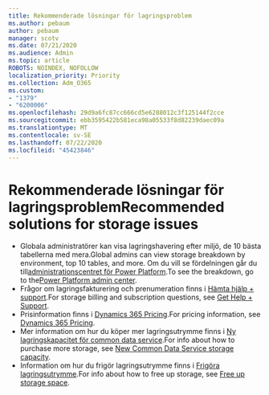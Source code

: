 ```yaml
---
title: Rekommenderade lösningar för lagringsproblem
ms.author: pebaum
author: pebaum
manager: scotv
ms.date: 07/21/2020
ms.audience: Admin
ms.topic: article
ROBOTS: NOINDEX, NOFOLLOW
localization_priority: Priority
ms.collection: Adm_O365
ms.custom:
- "1379"
- "6200006"
ms.openlocfilehash: 29d9a6fc87cc666cd5e6288012c3f125144f2cce
ms.sourcegitcommit: ebb3595422b581eca98a05533f8d82239daec09a
ms.translationtype: MT
ms.contentlocale: sv-SE
ms.lasthandoff: 07/22/2020
ms.locfileid: "45423846"
---
```

# <a name="recommended-solutions-for-storage-issues"></a><span data-ttu-id="2a7a1-102">Rekommenderade lösningar för lagringsproblem</span><span class="sxs-lookup"><span data-stu-id="2a7a1-102">Recommended solutions for storage issues</span></span>

- <span data-ttu-id="2a7a1-103">Globala administratörer kan visa lagringshavering efter miljö, de 10 bästa tabellerna med mera.</span><span class="sxs-lookup"><span data-stu-id="2a7a1-103">Global admins can view storage breakdown by environment, top 10 tables, and more.</span></span> <span data-ttu-id="2a7a1-104">Om du vill se fördelningen går du till[administrationscentret för Power Platform](https://admin.powerplatform.microsoft.com/analytics/d365ce).</span><span class="sxs-lookup"><span data-stu-id="2a7a1-104">To see the breakdown, go to the[Power Platform admin center](https://admin.powerplatform.microsoft.com/analytics/d365ce).</span></span> 
- <span data-ttu-id="2a7a1-105">Frågor om lagringsfakturering och prenumeration finns i [Hämta hjälp + support](https://docs.microsoft.com/dynamics365/customer-engagement/admin/contact-information-microsoft-dynamics-365-online-billing-support).</span><span class="sxs-lookup"><span data-stu-id="2a7a1-105">For storage billing and subscription questions, see [Get Help + Support](https://docs.microsoft.com/dynamics365/customer-engagement/admin/contact-information-microsoft-dynamics-365-online-billing-support).</span></span>
- <span data-ttu-id="2a7a1-106">Prisinformation finns i [Dynamics 365 Pricing](https://dynamics.microsoft.com/pricing/).</span><span class="sxs-lookup"><span data-stu-id="2a7a1-106">For pricing information, see [Dynamics 365 Pricing](https://dynamics.microsoft.com/pricing/).</span></span>
- <span data-ttu-id="2a7a1-107">Mer information om hur du köper mer lagringsutrymme finns i [Ny lagringskapacitet för common data service](https://go.microsoft.com/fwlink/p/?linkid=2010782).</span><span class="sxs-lookup"><span data-stu-id="2a7a1-107">For info about how to purchase more storage, see [New Common Data Service storage capacity](https://go.microsoft.com/fwlink/p/?linkid=2010782).</span></span>
- <span data-ttu-id="2a7a1-108">Information om hur du frigör lagringsutrymme finns i [Frigöra lagringsutrymme](https://go.microsoft.com/fwlink/p/?linkid=2011105).</span><span class="sxs-lookup"><span data-stu-id="2a7a1-108">For info about how to free up storage, see [Free up storage space](https://go.microsoft.com/fwlink/p/?linkid=2011105).</span></span>
